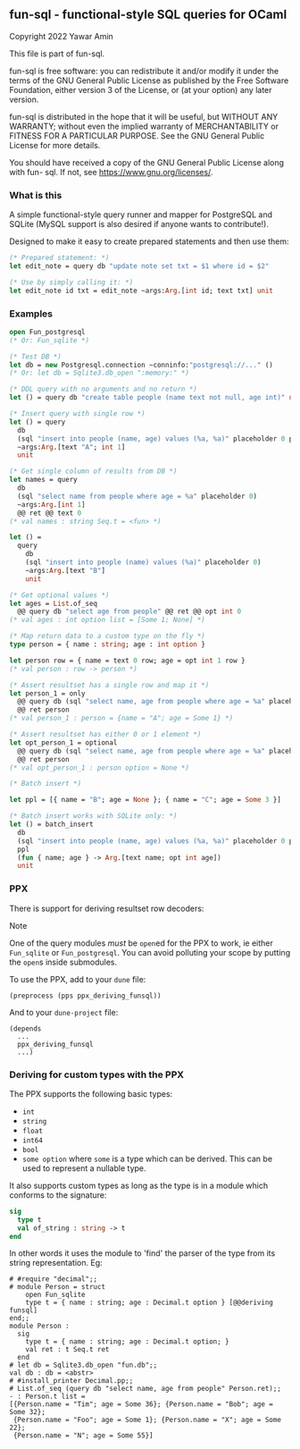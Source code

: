 ## fun-sql - functional-style SQL queries for OCaml

Copyright 2022 Yawar Amin

This file is part of fun-sql.

fun-sql is free software: you can redistribute it and/or modify it under the
terms of the GNU General Public License as published by the Free Software
Foundation, either version 3 of the License, or (at your option) any later
version.

fun-sql is distributed in the hope that it will be useful, but WITHOUT ANY
WARRANTY; without even the implied warranty of MERCHANTABILITY or FITNESS FOR A
PARTICULAR PURPOSE. See the GNU General Public License for more details.

You should have received a copy of the GNU General Public License along with fun-
sql. If not, see <https://www.gnu.org/licenses/>.

### What is this

A simple functional-style query runner and mapper for PostgreSQL and SQLite
(MySQL support is also desired if anyone wants to contribute!).

Designed to make it easy to create prepared statements and then use them:

```ocaml
(* Prepared statement: *)
let edit_note = query db "update note set txt = $1 where id = $2"

(* Use by simply calling it: *)
let edit_note id txt = edit_note ~args:Arg.[int id; text txt] unit
```

### Examples

```ocaml
open Fun_postgresql
(* Or: Fun_sqlite *)

(* Test DB *)
let db = new Postgresql.connection ~conninfo:"postgresql://..." ()
(* Or: let db = Sqlite3.db_open ":memory:" *)

(* DDL query with no arguments and no return *)
let () = query db "create table people (name text not null, age int)" unit

(* Insert query with single row *)
let () = query
  db
  (sql "insert into people (name, age) values (%a, %a)" placeholder 0 placeholder 1)
  ~args:Arg.[text "A"; int 1]
  unit

(* Get single column of results from DB *)
let names = query
  db
  (sql "select name from people where age = %a" placeholder 0)
  ~args:Arg.[int 1]
  @@ ret @@ text 0
(* val names : string Seq.t = <fun> *)

let () =
  query
    db
    (sql "insert into people (name) values (%a)" placeholder 0)
    ~args:Arg.[text "B"]
    unit

(* Get optional values *)
let ages = List.of_seq
  @@ query db "select age from people" @@ ret @@ opt int 0
(* val ages : int option list = [Some 1; None] *)

(* Map return data to a custom type on the fly *)
type person = { name : string; age : int option }

let person row = { name = text 0 row; age = opt int 1 row }
(* val person : row -> person *)

(* Assert resultset has a single row and map it *)
let person_1 = only
  @@ query db (sql "select name, age from people where age = %a" placeholder 0) ~args:Arg.[int 1]
  @@ ret person
(* val person_1 : person = {name = "A"; age = Some 1} *)

(* Assert resultset has either 0 or 1 element *)
let opt_person_1 = optional
  @@ query db (sql "select name, age from people where age = %a" placeholder 0) ~args:Arg.[int 2]
  @@ ret person
(* val opt_person_1 : person option = None *)

(* Batch insert *)

let ppl = [{ name = "B"; age = None }; { name = "C"; age = Some 3 }]

(* Batch insert works with SQLite only: *)
let () = batch_insert
  db
  (sql "insert into people (name, age) values (%a, %a)" placeholder 0 placeholder 1)
  ppl
  (fun { name; age } -> Arg.[text name; opt int age])
  unit
```

### PPX

There is support for deriving resultset row decoders:

> [!NOTE]
> One of the query modules _must_ be `open`ed for the PPX to work, ie either
> `Fun_sqlite` or `Fun_postgresql`. You can avoid polluting your scope by putting
> the `open`s inside submodules.

To use the PPX, add to your `dune` file:

```
(preprocess (pps ppx_deriving_funsql))
```

And to your `dune-project` file:

```
(depends
  ...
  ppx_deriving_funsql
  ...)
```

### Deriving for custom types with the PPX

The PPX supports the following basic types:

- `int`
- `string`
- `float`
- `int64`
- `bool`
- `some option` where `some` is a type which can be derived. This can be used to
  represent a nullable type.

It also supports custom types as long as the type is in a module which conforms
to the signature:

```ocaml
sig
  type t
  val of_string : string -> t
end
```

In other words it uses the module to 'find' the parser of the type from its
string representation. Eg:

```
# #require "decimal";;
# module Person = struct
    open Fun_sqlite
    type t = { name : string; age : Decimal.t option } [@@deriving funsql]
end;;
module Person :
  sig
    type t = { name : string; age : Decimal.t option; }
    val ret : t Seq.t ret
  end
# let db = Sqlite3.db_open "fun.db";;
val db : db = <abstr>
# #install_printer Decimal.pp;;
# List.of_seq (query db "select name, age from people" Person.ret);;
- : Person.t list =
[{Person.name = "Tim"; age = Some 36}; {Person.name = "Bob"; age = Some 32};
 {Person.name = "Foo"; age = Some 1}; {Person.name = "X"; age = Some 22};
 {Person.name = "N"; age = Some 55}]
```
